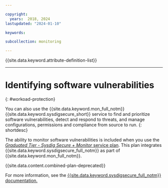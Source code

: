 ```yaml
---

copyright:
  years:  2018, 2024
lastupdated: "2024-01-10"

keywords:

subcollection: monitoring

---
```


{{site.data.keyword.attribute-definition-list}}

---

# Identifying software vulnerabilities
{: #workoad-protection}

You can also use the {{site.data.keyword.mon_full_notm}} {{site.data.keyword.sysdigsecure_short}} service to find and prioritize software vulnerabilities, detect and respond to threats, and manage configurations, permissions and compliance from source to run.
{: shortdesc}

The ability to monitor software vulnerabilities is included when you use the [*Graduated Tier - Sysdig Secure + Monitor* service plan](/docs/monitoring?topic=monitoring-service_plans). This plan integrates {{site.data.keyword.sysdigsecure_full_notm}} as part of {{site.data.keyword.mon_full_notm}}.

{{site.data.content.combined-plan-deprecated}}

For more information, see the [{{site.data.keyword.sysdigsecure_full_notm}} documentation.](/docs/workload-protection)

